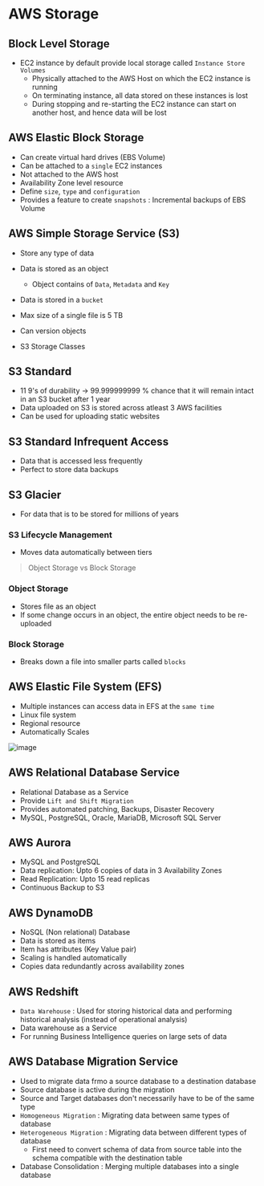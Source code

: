 # AWS Storage

## Block Level Storage

- EC2 instance by default provide local storage called `Instance Store Volumes`
  - Physically attached to the AWS Host on which the EC2 instance is running
  - On terminating instance, all data stored on these instances is lost
  - During stopping and re-starting the EC2 instance can start on another host, and hence data will be lost

## AWS Elastic Block Storage

- Can create virtual hard drives (EBS Volume)
- Can be attached to a `single` EC2 instances
- Not attached to the AWS host
- Availability Zone level resource
- Define `size`, `type` and `configuration`
- Provides a feature to create `snapshots` : Incremental backups of EBS Volume

## AWS Simple Storage Service (S3)

- Store any type of data
- Data is stored as an object
  - Object contains of `Data`, `Metadata` and `Key`
- Data is stored in a `bucket`
- Max size of a single file is 5 TB
- Can version objects


- S3 Storage Classes

## S3 Standard

- 11 9's of durability -> 99.999999999 % chance that it will remain intact in an S3 bucket after 1 year
- Data uploaded on S3 is stored across atleast 3 AWS facilities
- Can be used for uploading static websites

## S3 Standard Infrequent Access

- Data that is accessed less frequently
- Perfect to store data backups

## S3 Glacier

- For data that is to be stored for millions of years

### S3 Lifecycle Management

- Moves data automatically between tiers


> Object Storage vs Block Storage

### Object Storage

- Stores file as an object
- If some change occurs in an object, the entire object needs to be re-uploaded

### Block Storage

- Breaks down a file into smaller parts called `blocks`

## AWS Elastic File System (EFS)

- Multiple instances can access data in EFS at the `same time`
- Linux file system
- Regional resource
- Automatically Scales

![image](https://user-images.githubusercontent.com/103091956/217779131-b1602209-bd14-4700-88c9-2a4738657899.png)

## AWS Relational Database Service

- Relational Database as a Service
- Provide `Lift and Shift Migration`
- Provides automated patching, Backups, Disaster Recovery
- MySQL, PostgreSQL, Oracle, MariaDB, Microsoft SQL Server

## AWS Aurora

- MySQL and PostgreSQL
- Data replication: Upto 6 copies of data in 3 Availability Zones
- Read Replication: Upto 15 read replicas
- Continuous Backup to S3
 
## AWS DynamoDB

- NoSQL (Non relational)  Database
- Data is stored as items
- Item has attributes (Key Value pair)
- Scaling is handled automatically
- Copies data redundantly across availability zones

## AWS Redshift

- `Data Warehouse` : Used for storing historical data and performing historical analysis (instead of operational analysis)
- Data warehouse as a Service
- For running Business Intelligence queries on large sets of data

## AWS Database Migration Service

- Used to migrate data frmo a source database to a destination database
- Source database is active during the migration
- Source and Target databases don't necessarily have to be of the same type
- `Homogeneous Migration` : Migrating data between same types of database
- `Heterogeneous Migration` : Migrating data between different types of database
  - First need to convert schema of data from source table into the schema compatible with the destination table
- Database Consolidation : Merging multiple databases into a single database
